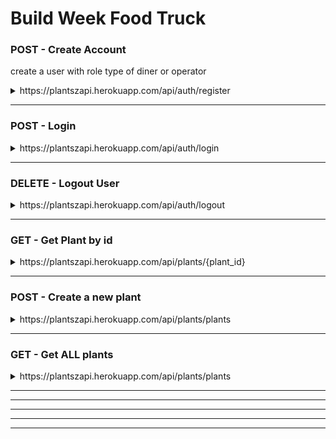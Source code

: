 # Build Week Food Truck

### POST - Create Account
create a user with role type of diner or operator
<details>
<summary>https://plantszapi.herokuapp.com/api/auth/register</summary>

```JSON
what you need:
{
    "username": "Joe",
    "password": "1234",
    "phoneNumber":"775-123-1456"
}

what you get back:
{
    "data": {
        "user_id": 1,
        "username": "Joe",
        "password": "$2a$08$0oUfmvlujUay2NBGG8CWJOhqhpB8gZRk/UmVa9X8NEZhUKDVIxt5S",
       
    }
}
```
</details>

-----------------------------------------------------------------------------------------

### POST - Login
<details>
<summary>https://plantszapi.herokuapp.com/api/auth/login</summary>

```JSON
what you need:
role can be operator or diner
{
    "username": "luke",
    "password": "1234",
   
}

what you get back:
{
    "message": "luke is back!",
    "token": "eyJhbGciOiJIUzI1NiIsInR5cCI6IkpXVCJ9.eyJzdWJqZWN0Ijo2LCJ1c2VybmFtZSI6Imx1a2UiLCJpYXQiOjE2MTcyMjU3OTcsImV4cCI6MTYxNzMxMjE5N30.q8woGClRqHNN1tTHwd48FhHalKHdHW-z5dMSzHqbLL4",
    
}
```
</details>

-----------------------------------------------------------------------------------------

### DELETE - Logout User
<details>
<summary>https://plantszapi.herokuapp.com/api/auth/logout</summary>

```JSON
Status: 200 OK
```
</details>

-----------------------------------------------------------------------------------------

### GET - Get Plant by id
<details>
<summary>https://plantszapi.herokuapp.com/api/plants/{plant_id}</summary>

```JSON
what you get back:
{
    "plant_id": 2,
  
}
    
    
```
</details>

-----------------------------------------------------------------------------------------

### POST - Create a new plant
<details>
<summary>https://plantszapi.herokuapp.com/api/plants/plants</summary>

```JSON
what you get back:
[
    {
        "truck_id": 1,
        "truck_img": "arturo-rey-m6fYkq_P2Cc-unsplash.jpg",
        "cuisine_type": "french",
        "departure_time": "19:00:00",
        "longitude": "44.88888",
        "latitude": "22.12121",
        "diner_favetruck_id": 3,
        "diner_id": 1
    }
]
```
</details>

-----------------------------------------------------------------------------------------

### GET - Get ALL plants
<details>
<summary>https://plantszapi.herokuapp.com/api/plants/plants</summary>

```JSON
what you get back:
[
    with plant data
     
]
```
</details>

-----------------------------------------------------------------------------------------


-----------------------------------------------------------------------------------------


</details>

-----------------------------------------------------------------------------------------


-----------------------------------------------------------------------------------------




-----------------------------------------------------------------------------------------




